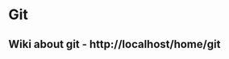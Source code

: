 <!-- TITLE: My Home -->
<!-- SUBTITLE: All about my wiki -->

# Git
## Wiki about git - http://localhost/home/git